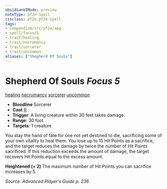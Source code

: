 ```yaml
---
obsidianUIMode: preview
noteType: pf2e-Spell
cssclass: pf2e,pf2e-spell
tags:
- compendium/src/pf2e/apg
- spell/focus/5
- trait/healing
- trait/necromancy
- trait/sorcerer
- trait/uncommon
aliases: ["Shepherd Of Souls"]
---
```

# Shepherd Of Souls *Focus 5*   
[healing](rules/traits/healing.md "Healing Effect Trait")  [necromancy](rules/traits/necromancy.md "Necromancy School Trait")  [sorcerer](rules/traits/sorcerer.md "Sorcerer Class Trait")  [uncommon](rules/traits/uncommon.md "Uncommon Rarity Trait")  

- **Bloodline** Sorcerer
- **Cast** [R](rules/core-rulebook/chapter-9-playing-the-game.md#Actions "Reaction") 
- **Trigger**: A living creature within 30 feet takes damage.
- **Range**: 30 foot
- **Targets**: 1 creature

You stay the hand of fate for one not yet destined to die, sacrificing some of your own vitality to heal them. You lose up to 15 Hit Points as a sacrifice, and the target reduces the damage by twice the number of Hit Points sacrificed. If this reduction exceeds the amount of damage, the target recovers Hit Points equal to the excess amount.

**Heightened (+ 2)** The maximum number of Hit Points you can sacrifice increases by 5.

*Source: Advanced Player's Guide p. 236*